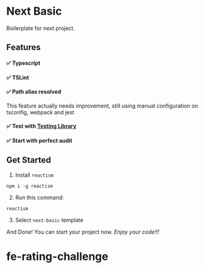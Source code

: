 # Next Basic

Boilerplate for next project.

## Features

#### ✅ Typescript

#### ✅ TSLint

#### ✅ Path alias resolved

This feature actually needs improvement, still using manual configuration on tsconfig, webpack and jest

#### ✅ Test with [Testing Library](https://testing-library.com/ 'Testing Library')

#### ✅ Start with perfect audit

## Get Started

1. Install `reactism`

```
npm i -g reactism
```

2. Run this command:

```
reactism
```

3. Select `next-basic` template

And Done! You can start your project now. _Enjoy your code!!!_
# fe-rating-challenge
